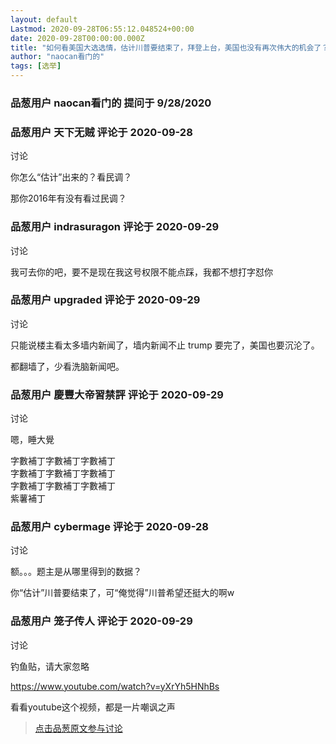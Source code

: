 ```yaml
---
layout: default
Lastmod: 2020-09-28T06:55:12.048524+00:00
date: 2020-09-28T00:00:00.000Z
title: "如何看美国大选选情，估计川普要结束了，拜登上台，美国也没有再次伟大的机会了？"
author: "naocan看门的"
tags: [选举]
---
```



### 品葱用户 **naocan看门的** 提问于 9/28/2020
    

    
                

### 品葱用户 **天下无贼** 评论于 2020-09-28
讨论

        
你怎么“估计”出来的？看民调？  
  
那你2016年有没有看过民调？
        
                

### 品葱用户 **indrasuragon** 评论于 2020-09-29
讨论

        
我可去你的吧，要不是现在我这号权限不能点踩，我都不想打字怼你
        
                

### 品葱用户 **upgraded** 评论于 2020-09-29
讨论

        
只能说楼主看太多墙内新闻了，墙内新闻不止 trump 要完了，美国也要沉沦了。  
  
都翻墙了，少看洗脑新闻吧。
        
                

### 品葱用户 **慶豐大帝習禁評** 评论于 2020-09-29
讨论

        
嗯，睡大覺  
  
字數補丁字數補丁字數補丁  
字數補丁字數補丁字數補丁  
字數補丁字數補丁字數補丁  
紫薯補丁
        
                

### 品葱用户 **cybermage** 评论于 2020-09-28
讨论

        
额。。。题主是从哪里得到的数据？  
  
你“估计”川普要结束了，可“俺觉得”川普希望还挺大的啊w
        
                

### 品葱用户 **笼子传人** 评论于 2020-09-29
讨论

        
钓鱼贴，请大家忽略  
  
https://www.youtube.com/watch?v=yXrYh5HNhBs  
  
看看youtube这个视频，都是一片嘲讽之声
        
                





> [点击品葱原文参与讨论](https://pincong.rocks/question/31543)

